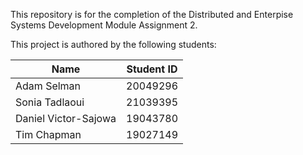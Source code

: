 This repository is for the completion of the Distributed and Enterpise Systems Development Module Assignment 2.

This project is authored by the following students:

| Name | Student ID |
|------|------|
|Adam Selman           | 20049296 |
|Sonia Tadlaoui        | 21039395 |
|Daniel Victor-Sajowa  |19043780 |
|Tim Chapman           |19027149 |

